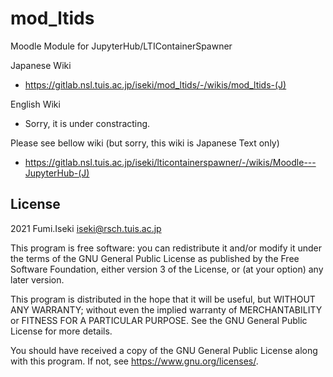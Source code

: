 # mod_ltids 

Moodle Module for JupyterHub/LTIContainerSpawner

Japanese Wiki
- https://gitlab.nsl.tuis.ac.jp/iseki/mod_ltids/-/wikis/mod_ltids-(J)

English Wiki
- Sorry, it is under constracting.

Please see bellow wiki (but sorry, this wiki is Japanese Text only) 
- https://gitlab.nsl.tuis.ac.jp/iseki/lticontainerspawner/-/wikis/Moodle---JupyterHub-(J)



## License ##

2021 Fumi.Iseki <iseki@rsch.tuis.ac.jp>

This program is free software: you can redistribute it and/or modify it under
the terms of the GNU General Public License as published by the Free Software
Foundation, either version 3 of the License, or (at your option) any later
version.

This program is distributed in the hope that it will be useful, but WITHOUT ANY
WARRANTY; without even the implied warranty of MERCHANTABILITY or FITNESS FOR A
PARTICULAR PURPOSE.  See the GNU General Public License for more details.

You should have received a copy of the GNU General Public License along with
this program.  If not, see <https://www.gnu.org/licenses/>.
